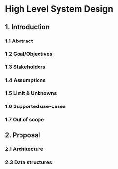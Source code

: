 # High Level System Design

## 1. Introduction

### 1.1 Abstract
### 1.2 Goal/Objectives
### 1.3 Stakeholders
### 1.4 Assumptions
### 1.5 Limit & Unknowns
### 1.6 Supported use-cases
### 1.7 Out of scope

## 2. Proposal
### 2.1 Architecture
### 2.3 Data structures





